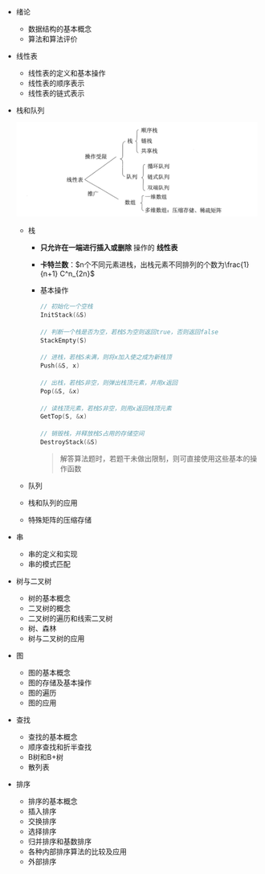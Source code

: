 
+ 绪论
	+ 数据结构的基本概念
	+ 算法和算法评价
	
+ 线性表
	+ 线性表的定义和基本操作
	+ 线性表的顺序表示
	+ 线性表的链式表示
	
+ 栈和队列

  ![截屏2022-05-24 22.35.59](../images/%E6%88%AA%E5%B1%8F2022-05-24%2022.35.59.png)


  + 栈


    + **只允许在一端进行插入或删除** 操作的 **线性表**

    + **卡特兰数**：$n个不同元素进栈，出栈元素不同排列的个数为\frac{1}{n+1} C^n_{2n}$

    + 基本操作

      ```c
      // 初始化一个空栈
      InitStack(&S)
        
      // 判断一个栈是否为空，若栈S为空则返回true，否则返回false
      StackEmpty(S)
        
      // 进栈，若栈S未满，则将x加入使之成为新栈顶
      Push(&S, x)
        
      // 出栈，若栈S非空，则弹出栈顶元素，并用x返回
      Pop(&S, &x)
        
      // 读栈顶元素，若栈S非空，则用x返回栈顶元素
      GetTop(S, &x)
        
      // 销毁栈，并释放栈S占用的存储空间
      DestroyStack(&S)
      ```

      > 解答算法题时，若题干未做出限制，则可直接使用这些基本的操作函数

  + 队列

  + 栈和队列的应用

  + 特殊矩阵的压缩存储

+ 串
	+ 串的定义和实现
	+ 串的模式匹配
	
+ 树与二叉树
	+ 树的基本概念
	+ 二叉树的概念
	+ 二叉树的遍历和线索二叉树
	+ 树、森林
	+ 树与二叉树的应用
	
+ 图
	+ 图的基本概念
	+ 图的存储及基本操作
	+ 图的遍历
	+ 图的应用
	
+ 查找
	+ 查找的基本概念
	+ 顺序查找和折半查找
	+ B树和B+树
	+ 散列表
	
+ 排序
	+ 排序的基本概念
	+ 插入排序
	+ 交换排序
	+ 选择排序
	+ 归并排序和基数排序
	+ 各种内部排序算法的比较及应用
	+ 外部排序


